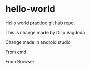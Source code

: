 # hello-world
Hello world practice git hub repo.

This is change made by Dilip Vagdoda

Change made in android studio

From cmd

From Browser
